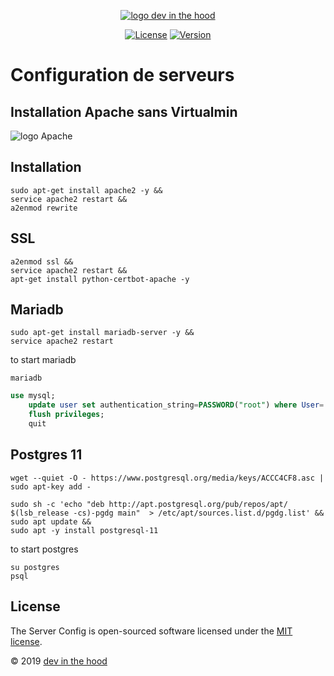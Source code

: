 <p align="center">
    <a href="https://devinthehood.com"><img src="https://github.com/jul6art/slim-skeleton/blob/master/assets/img/logo.png?raw=true" alt="logo dev in the hood"></a>
</p>

<p align="center">
    <a href="https://opensource.org/licenses/MIT" target="_blank"><img src="https://img.shields.io/badge/License-MIT-yellow.svg" alt="License"></a>
    <a href="https://github.com/jul6art/server-config" target="_blank"><img src="https://img.shields.io/static/v1?label=stable&message=v1&color=success" alt="Version"></a>
</p>

Configuration de serveurs
=========================
Installation Apache sans Virtualmin
-----------------------------------

![logo Apache](https://doc.ubuntu-fr.org/_media/apache_logo.png "logo apache")

Installation
------------
```console
sudo apt-get install apache2 -y &&
service apache2 restart &&
a2enmod rewrite
```

SSL
---

```console
a2enmod ssl &&
service apache2 restart &&
apt-get install python-certbot-apache -y
```
    
Mariadb
-------

```console
sudo apt-get install mariadb-server -y &&
service apache2 restart
```

to start mariadb

```console
mariadb
```

```sql
use mysql;
    update user set authentication_string=PASSWORD("root") where User='root';
    flush privileges;
    quit
```

Postgres 11
-----------

```console
wget --quiet -O - https://www.postgresql.org/media/keys/ACCC4CF8.asc | sudo apt-key add -

sudo sh -c 'echo "deb http://apt.postgresql.org/pub/repos/apt/ $(lsb_release -cs)-pgdg main"  > /etc/apt/sources.list.d/pgdg.list' && 
sudo apt update &&
sudo apt -y install postgresql-11
```

to start postgres
```console
su postgres
psql
```

License
-------

The Server Config is open-sourced software licensed under the [MIT license](https://opensource.org/licenses/MIT).

&copy; 2019 [dev in the hood](https://devinthehood.com)
